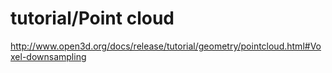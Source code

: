 # tutorial/Point cloud
http://www.open3d.org/docs/release/tutorial/geometry/pointcloud.html#Voxel-downsampling